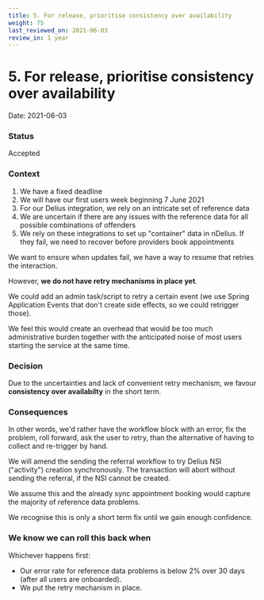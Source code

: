```yaml
---
title: 5. For release, prioritise consistency over availability
weight: 75
last_reviewed_on: 2021-06-03
review_in: 1 year
---
```


# 5. For release, prioritise consistency over availability

Date: 2021-06-03

### Status

Accepted

### Context

1. We have a fixed deadline
1. We will have our first users week beginning 7 June 2021
1. For our Delius integration, we rely on an intricate set of reference data
1. We are uncertain if there are any issues with the reference data for all possible combinations of offenders
1. We rely on these integrations to set up "container" data in nDelius. If they fail, we need to recover before providers book appointments

We want to ensure when updates fail, we have a way to resume that retries the interaction.

However, **we do not have retry mechanisms in place yet**.

We could add an admin task/script to retry a certain event (we use Spring Application Events that don't
create side effects, so we could retrigger those).

We feel this would create an overhead that would be too much administrative burden together with
the anticipated noise of most users starting the service at the same time.

### Decision

Due to the uncertainties and lack of convenient retry mechanism,
we favour **consistency over availabilty** in the short term.

### Consequences

In other words, we'd rather have the workflow block with an error, fix the problem, roll forward,
ask the user to retry, than the alternative of having to collect and re-trigger by hand.

We will amend the sending the referral workflow to try Delius NSI ("activity") creation synchronously.
The transaction will abort without sending the referral, if the NSI cannot be created.

We assume this and the already sync appointment booking would capture the majority of reference data problems.

We recognise this is only a short term fix until we gain enough confidence.

### We know we can roll this back when

Whichever happens first:

- Our error rate for reference data problems is below 2% over 30 days (after all users are onboarded).
- We put the retry mechanism in place.
